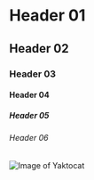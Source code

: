 # Header 01
## Header 02
### Header 03
#### Header 04
##### Header 05
###### Header 06

![Image of Yaktocat](https://octodex.github.com/images/yaktocat.png)
